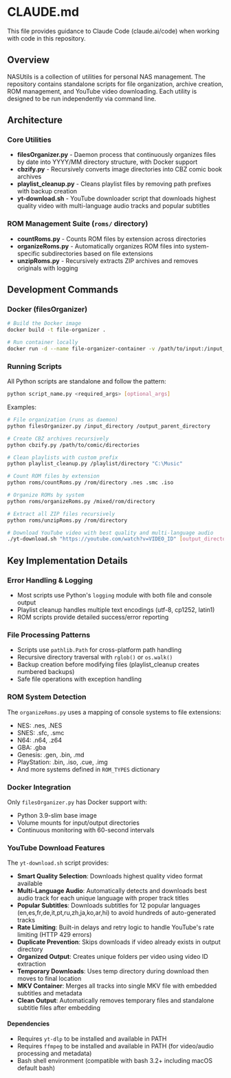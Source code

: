 # CLAUDE.md

This file provides guidance to Claude Code (claude.ai/code) when working with code in this repository.

## Overview

NASUtils is a collection of utilities for personal NAS management. The repository contains standalone scripts for file organization, archive creation, ROM management, and YouTube video downloading. Each utility is designed to be run independently via command line.

## Architecture

### Core Utilities
- **filesOrganizer.py** - Daemon process that continuously organizes files by date into YYYY/MM directory structure, with Docker support
- **cbzify.py** - Recursively converts image directories into CBZ comic book archives  
- **playlist_cleanup.py** - Cleans playlist files by removing path prefixes with backup creation
- **yt-download.sh** - YouTube downloader script that downloads highest quality video with multi-language audio tracks and popular subtitles

### ROM Management Suite (`roms/` directory)
- **countRoms.py** - Counts ROM files by extension across directories
- **organizeRoms.py** - Automatically organizes ROM files into system-specific subdirectories based on file extensions
- **unzipRoms.py** - Recursively extracts ZIP archives and removes originals with logging

## Development Commands

### Docker (filesOrganizer)
```sh
# Build the Docker image
docker build -t file-organizer .

# Run container locally
docker run -d --name file-organizer-container -v /path/to/input:/input_directory -v /path/to/output:/output_parent_directory file-organizer
```

### Running Scripts
All Python scripts are standalone and follow the pattern:
```sh
python script_name.py <required_args> [optional_args]
```

Examples:
```sh
# File organization (runs as daemon)
python filesOrganizer.py /input_directory /output_parent_directory

# Create CBZ archives recursively
python cbzify.py /path/to/comic/directories

# Clean playlists with custom prefix
python playlist_cleanup.py /playlist/directory "C:\Music"

# Count ROM files by extension
python roms/countRoms.py /rom/directory .nes .smc .iso

# Organize ROMs by system
python roms/organizeRoms.py /mixed/rom/directory

# Extract all ZIP files recursively
python roms/unzipRoms.py /rom/directory

# Download YouTube video with best quality and multi-language audio
./yt-download.sh "https://youtube.com/watch?v=VIDEO_ID" [output_directory]
```

## Key Implementation Details

### Error Handling & Logging
- Most scripts use Python's `logging` module with both file and console output
- Playlist cleanup handles multiple text encodings (utf-8, cp1252, latin1)
- ROM scripts provide detailed success/error reporting

### File Processing Patterns
- Scripts use `pathlib.Path` for cross-platform path handling
- Recursive directory traversal with `rglob()` or `os.walk()`
- Backup creation before modifying files (playlist_cleanup creates numbered backups)
- Safe file operations with exception handling

### ROM System Detection
The `organizeRoms.py` uses a mapping of console systems to file extensions:
- NES: .nes, .NES
- SNES: .sfc, .smc  
- N64: .n64, .z64
- GBA: .gba
- Genesis: .gen, .bin, .md
- PlayStation: .bin, .iso, .cue, .img
- And more systems defined in `ROM_TYPES` dictionary

### Docker Integration
Only `filesOrganizer.py` has Docker support with:
- Python 3.9-slim base image
- Volume mounts for input/output directories
- Continuous monitoring with 60-second intervals

### YouTube Download Features
The `yt-download.sh` script provides:
- **Smart Quality Selection**: Downloads highest quality video format available
- **Multi-Language Audio**: Automatically detects and downloads best audio track for each unique language with proper track titles
- **Popular Subtitles**: Downloads subtitles for 12 popular languages (en,es,fr,de,it,pt,ru,zh,ja,ko,ar,hi) to avoid hundreds of auto-generated tracks
- **Rate Limiting**: Built-in delays and retry logic to handle YouTube's rate limiting (HTTP 429 errors)
- **Duplicate Prevention**: Skips downloads if video already exists in output directory
- **Organized Output**: Creates unique folders per video using video ID extraction
- **Temporary Downloads**: Uses temp directory during download then moves to final location
- **MKV Container**: Merges all tracks into single MKV file with embedded subtitles and metadata
- **Clean Output**: Automatically removes temporary files and standalone subtitle files after embedding

#### Dependencies
- Requires `yt-dlp` to be installed and available in PATH
- Requires `ffmpeg` to be installed and available in PATH (for video/audio processing and metadata)
- Bash shell environment (compatible with bash 3.2+ including macOS default bash)